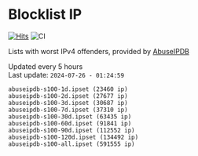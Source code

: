 # Blocklist IP

[![Hits](https://hits.seeyoufarm.com/api/count/incr/badge.svg?url=https%3A%2F%2Fgithub.com%2Fborestad%2Fblocklist-ip%2F&count_bg=%2379C83D&title_bg=%23555555&icon=&icon_color=%23E7E7E7&title=hits&edge_flat=false)](https://hits.seeyoufarm.com)  ![CI](https://img.shields.io/github/workflow/status/borestad/blocklist-ip/CI?style=flat-square)

Lists with worst IPv4 offenders, provided by [AbuseIPDB](https://www.abuseipdb.com/)

<!-- FOOTER-PLACEHOLDER -->
Updated every 5 hours<br>
Last update: `2024-07-26 - 01:24:59`
```
abuseipdb-s100-1d.ipset (23460 ip)
abuseipdb-s100-2d.ipset (27677 ip)
abuseipdb-s100-3d.ipset (30687 ip)
abuseipdb-s100-7d.ipset (37310 ip)
abuseipdb-s100-30d.ipset (63435 ip)
abuseipdb-s100-60d.ipset (91841 ip)
abuseipdb-s100-90d.ipset (112552 ip)
abuseipdb-s100-120d.ipset (134492 ip)
abuseipdb-s100-all.ipset (591555 ip)
```
